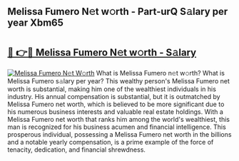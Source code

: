 ## Melissa Fumero N𝚎t w𝚘rth - Part-urQ S𝚊lary per year Xbm65

# <h2><a href="http://gc3yz0m.nevu.top/?p=Melissa+Fumero">🔗 👉🔴 Melissa Fumero N𝚎t w𝚘rth - S𝚊lary</a></h2>

[![Melissa Fumero N𝚎t W𝚘rth](https://i.imgur.com/Oavwk0R.jpeg)](http://gc3yz0m.nevu.top/?p=Melissa+Fumero)
What is Melissa Fumero n𝚎t w𝚘rth? What is Melissa Fumero s𝚊lary per year?
This wealthy person's Melissa Fumero net worth is substantial, making him one of the wealthiest individuals in his industry. His annual compensation is substantial, but it is outmatched by Melissa Fumero net worth, which is believed to be more significant due to his numerous business interests and valuable real estate holdings. With a Melissa Fumero net worth that ranks him among the world's wealthiest, this man is recognized for his business acumen and financial intelligence. This prosperous individual, possessing a Melissa Fumero net worth in the billions and a notable yearly compensation, is a prime example of the force of tenacity, dedication, and financial shrewdness.
